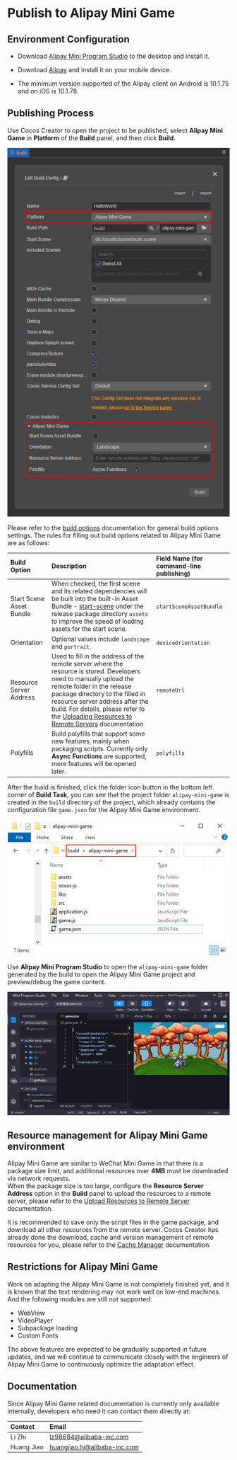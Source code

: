 # Publish to Alipay Mini Game

## Environment Configuration

- Download [Alipay Mini Program Studio](https://render.alipay.com/p/f/fd-jwq8nu2a/pages/home/index.html) to the desktop and install it.

- Download [Alipay](https://mobile.alipay.com/index.htm) and install it on your mobile device.

- The minimum version supported of the Alipay client on Android is 10.1.75 and on iOS is 10.1.78.

## Publishing Process

Use Cocos Creator to open the project to be published, select **Alipay Mini Game** in **Platform** of the **Build** panel, and then click **Build**.

![build option](./publish-alipay-mini-game/build_option.png)

Please refer to the [build options](build-options.md) documentation for general build options settings. The rules for filling out build options related to Alipay Mini Game are as follows:

| Build Option | Description | Field Name (for command-line publishing) |
| :-- | :-- | :-- |
| Start Scene Asset Bundle | When checked, the first scene and its related dependencies will be built into the built-in Asset Bundle - [start-scene](../../asset/bundle.md#the-built-in-asset-bundle) under the release package directory `assets` to improve the speed of loading assets for the start scene. | `startSceneAssetBundle` |
| Orientation | Optional values include `landscape` and `portrait`. | `deviceOrientation` |
| Resource Server Address | Used to fill in the address of the remote server where the resource is stored. Developers need to manually upload the remote folder in the release package directory to the filled in resource server address after the build. For details, please refer to the [Uploading Resources to Remote Servers](../../asset/cache-manager.md) documentation | `remoteUrl` |
| Polyfills | Build polyfills that support some new features, mainly when packaging scripts. Currently only **Async Functions** are supported, more features will be opened later. | `polyfills` |

After the build is finished, click the folder icon button in the bottom left corner of **Build Task**, you can see that the project folder `alipay-mini-game` is created in the `build` directory of the project, which already contains the configuration file `game.json` for the Alipay Mini Game environment.

![build](./publish-alipay-mini-game/build.png)

Use **Alipay Mini Program Studio** to open the `alipay-mini-game` folder generated by the build to open the Alipay Mini Game project and preview/debug the game content.

![preview](./publish-alipay-mini-game/preview.png)

## Resource management for Alipay Mini Game environment

Alipay Mini Game are similar to WeChat Mini Game in that there is a package size limit, and additional resources over **4MB** must be downloaded via network requests. <br>When the package size is too large, configure the **Resource Server Address** option in the **Build** panel to upload the resources to a remote server, please refer to the [Upload Resources to Remote Server](../../asset/cache-manager.md) documentation.

It is recommended to save only the script files in the game package, and download all other resources from the remote server. Cocos Creator has already done the download, cache and version management of remote resources for you, please refer to the [Cache Manager](../../asset/cache-manager.md) documentation.

## Restrictions for Alipay Mini Game

Work on adapting the Alipay Mini Game is not completely finished yet, and it is known that the text rendering may not work well on low-end machines. And the following modules are still not supported:

- WebView
- VideoPlayer
- Subpackage loading
- Custom Fonts

The above features are expected to be gradually supported in future updates, and we will continue to communicate closely with the engineers of Alipay Mini Game to continuously optimize the adaptation effect.

## Documentation

Since Alipay Mini Game related documentation is currently only available internally, developers who need it can contact them directly at:

| Contact | Email |
| :---- | :---- |
| Li Zhi | lz98684@alibaba-inc.com |
| Huang Jiao | huangjiao.hj@alibaba-inc.com |
